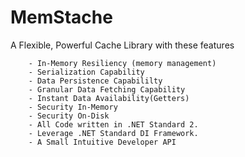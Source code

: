 # MemStache
A Flexible, Powerful Cache Library with these features

		- In-Memory Resiliency (memory management)
		- Serialization Capability
		- Data Persistence Capabililty
		- Granular Data Fetching Capability
		- Instant Data Availability(Getters) 
		- Security In-Memory
		- Security On-Disk
		- All Code written in .NET Standard 2.
		- Leverage .NET Standard DI Framework.
		- A Small Intuitive Developer API

